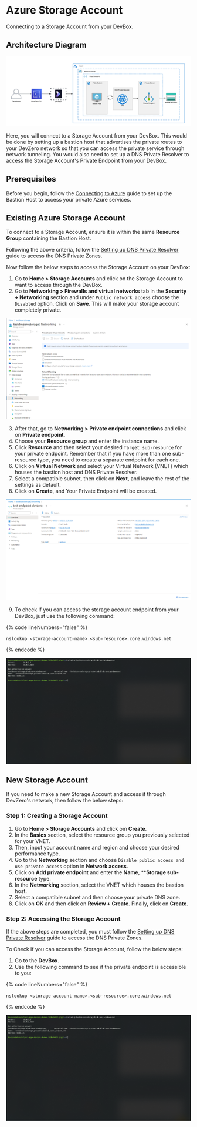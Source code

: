 # Azure Storage Account

Connecting to a Storage Account from your DevBox.

## Architecture Diagram

![Azure Storage Account Architecture](../../../.gitbook/assets/azure-storage-account-architecture.png)

Here, you will connect to a Storage Account from your DevBox. This would be done by setting up a bastion host that advertises the private routes to your DevZero network so that you can access the private service through network tunneling. You would also need to set up a DNS Private Resolver to access the Storage Account's Private Endpoint from your DevBox.

## Prerequisites

Before you begin, follow the [Connecting to Azure](../../existing-network/connecting-to-azure.md) guide to set up the Bastion Host to access your private Azure services.

## Existing Azure Storage Account

To connect to a Storage Account, ensure it is within the same **Resource Group** containing the Bastion Host.

Following the above criteria, follow the [Setting up DNS Private Resolver](./setting-up-dns-private-resolver.md) guide to access the DNS Private Zones.

Now follow the below steps to access the Storage Account on your DevBox:

1. Go to **Home > Storage Accounts** and click on the Storage Account to want to access through the DevBox.
2. Go to **Networking > Firewalls and virtual networks** tab in the **Security + Networking** section and under `Public network access` choose the `Disabled` option. Click on **Save**. This will make your storage account completely private.

![Azure Storage Account access](../../../.gitbook/assets/azure-storage-account-networking.png)

3. After that, go to **Networking > Private endpoint connections** and click on **Private endpoint**.
4. Choose your **Resource group** and enter the instance name.
5. Click **Resource** and then select your desired `Target sub-resource` for your private endpoint. Remember that if you have more than one sub-resource type, you need to create a separate endpoint for each one.
6. Click on **Virtual Network** and select your Virtual Network (VNET) which houses the bastion host and DNS Private Resolver.
7. Select a compatible subnet, then click on **Next**, and leave the rest of the settings as default.
8. Click on **Create**, and Your Private Endpoint will be created.

![Azure Storage Account Endpoint](../../../.gitbook/assets/azure-storage-account-endpoint.png)

9. To check if you can access the storage account endpoint from your DevBox, just use the following command:

{% code lineNumbers="false" %}
```
nslookup <storage-account-name>.<sub-resource>.core.windows.net
```
{% endcode %}

![Azure Storage Account access](../../../.gitbook/assets/azure-storage-account-access.png)

## New Storage Account

If you need to make a new Storage Account and access it through DevZero's network, then follow the below steps:

### Step 1: Creating a Storage Account

1. Go to **Home > Storage Accounts** and click om **Create**.
2. In the **Basics** section, select the resource group you previously selected for your VNET.
3. Then, input your account name and region and choose your desired performance type.
4. Go to the **Networking** section and choose `Disable public access and use private access` option in **Network access**.
5. Click on **Add private endpoint** and enter the **Name**, ****Storage sub-resource** type.
6. In the **Networking** section, select the VNET which houses the bastion host.
7. Select a compatible subnet and then choose your private DNS zone.
8. Click on **OK** and then click on **Review + Create**. Finally, click on **Create**.

### Step 2: Accessing the Storage Account

If the above steps are completed, you must follow the [Setting up DNS Private Resolver](./setting-up-dns-private-resolver.md) guide to access the DNS Private Zones.

To Check if you can access the Storage Account, follow the below steps:

1. Go to the **DevBox**.
2. Use the following command to see if the private endpoint is accessible to you:

{% code lineNumbers="false" %}
```
nslookup <storage-account-name>.<sub-resource>.core.windows.net
```
{% endcode %}

![Azure Storage Account access](../../../.gitbook/assets/azure-storage-account-access.png)
